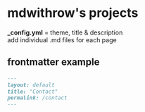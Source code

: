 # mdwithrow's projects
**_config.yml** = theme, title & description  
add individual .md files for each page  

## frontmatter example
```md
---
layout: default
title: "Contact"
permalink: /contact
---
```
